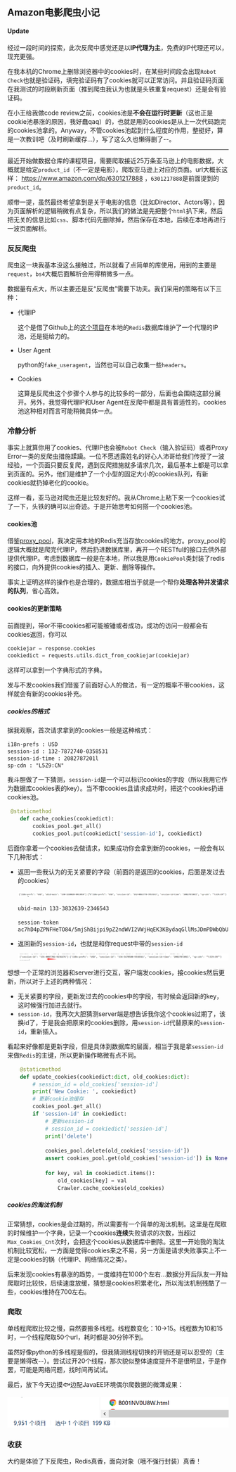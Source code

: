 ## Amazon电影爬虫小记

#### Update

经过一段时间的探索，此次反爬中感觉还是以**IP代理为主**，免费的IP代理还可以，现充更强。

在我本机的Chrome上删除浏览器中的cookies时，在某些时间段会出现`Robot Check`也就是验证码，填完验证码有了cookies就可以正常访问。并且验证码页面在我测试的时段刷新页面（推到爬虫我认为也就是头铁重复request）还是会有验证码。

在小王给我做code review之前，cookies池是**不会在运行时更新**（这也正是cookie池暴涨的原因，我好蠢qaq）的，也就是用的cookies是从上一次代码跑完的cookies池拿的。Anyway，不管cookies池起到什么程度的作用，整挺好，算是一次教训吧（及时刷新缓存...），写了这么久也懒得删了--。

---



最近开始做数据仓库的课程项目，需要爬取接近25万条亚马逊上的电影数据，大概就是给定`product_id`（不一定是电影），爬取亚马逊上对应的页面。url大概长这样： https://www.amazon.com/dp/6301217888 ，`6301217888`是前面提到的`product_id`。

顺带一提，虽然最终希望拿到是关于电影的信息（比如Director、Actors等），因为页面解析的逻辑稍微有点复杂，所以我们的做法是先把整个`html`扒下来，然后把无关的信息比如`css`、脚本代码先删除掉，然后保存在本地，后续在本地再进行一波页面解析。

### 反反爬虫

爬虫这一块我基本没这么接触过，所以就看了点简单的库使用，用到的主要是`request`，`bs4`大概后面解析会用得稍微多一点。

数据量有点大，所以主要还是反“反爬虫”需要下功夫。我们采用的策略有以下三种：

- 代理IP

  这个是借了Github上的[这个项目]( https://github.com/jhao104/proxy_pool )在本地的`Redis`数据库维护了一个代理的IP池，还是挺给力的。

- User Agent

  python的`fake_useragent`，当然也可以自己收集一些`headers`。

- Cookies

  这算是反爬虫这个步骤个人参与的比较多的一部分，后面也会围绕这部分展开。另外，我觉得代理IP和User Agent在反爬中都是具有普适性的，cookies池这种相对而言可能稍微具体一点。

### 冷静分析

事实上就算你用了cookies、代理IP也会被`Robot Check`（输入验证码）或者Proxy Error一类的反爬虫措施蹂躏。一位不愿透露姓名的好心人沛哥给我们传授了一波经验，一个页面只要反复爬，遇到反爬措施就多请求几次，最后基本上都是可以拿到页面的。另外，他们是维护了一个小型的固定大小的cookies队列，有新cookies就扔掉老化的cookie。

这样一看，亚马逊对爬虫还是比较友好的。我从Chrome上粘下来一个cookies试了一下，头铁的确可以出奇迹。于是开始思考如何搭一个cookies池。

#### cookies池

借鉴[proxy_pool]( https://github.com/jhao104/proxy_pool )，我决定用本地的Redis充当存放cookies的地方。proxy_pool的逻辑大概就是爬完代理IP，然后扔进数据库里，再开一个RESTful的接口去供外部提供代理IP。考虑到数据库一般是在本地，所以我是用`CookiePool`类封装了redis的接口，向外提供cookies的插入、更新、删除等操作。

事实上证明这样的操作也是合理的，数据库相当于就是一个帮你**处理各种并发请求的队列**，省心高效。

#### cookies的更新策略

前面提到，带or不带cookies都可能被锤或者成功，成功的访问一般都会有cookies返回，你可以

```python
cookiejar = response.cookies
cookiedict = requests.utils.dict_from_cookiejar(cookiejar)
```

这样可以拿到一个字典形式的字典。

发与不发cookies我们借鉴了前面好心人的做法，有一定的概率不带cookies，这样就会有新的cookies补充。

##### cookies的格式

据我观察，首次请求拿到的cookies一般是这种格式：

```shell
i18n-prefs : USD 
session-id : 132-7872740-0358531 
session-id-time : 2082787201l 
sp-cdn : "L5Z9:CN" 
```

我斗胆做了一下猜测，`session-id`是一个可以标识cookies的字段（所以我用它作为数据库cookies表的key）。当不带cookies且请求成功时，把这个cookies扔进cookies池。

```python
 @staticmethod
    def cache_cookies(cookiedict):
        cookies_pool.get_all()
        cookies_pool.put(cookiedict['session-id'], cookiedict)
```



后面你拿着一个cookies去做请求，如果成功你会拿到新的cookies，一般会有以下几种形式：

- 返回一些我认为的无关紧要的字段（前面的是返回的cookies，后面是发过去的cookies）

  ![format1](img/1.png)

  ```shell
  ubid-main 133-3832639-2346543 
  
  session-token ac7hD4pZPNFHeTO84/5mjShBijpi9pZ2ndWVI2VWjHqEK3KBydaqGllMsJDmPDWbQbUmxys06mr3fZSCmljj5H/CDtFrUY8OmpWPiQtPG19E/1Vjv4dwmX3F0zfP4iWpjiZhpC7OkFvTAney0VLYQfdh3lFwpW1e7iiGjL6SRetSpIFXgCdtcF55H6lxLTAs 
  ```

- 返回新的`session-id`，也就是和你request中带的`session-id`

  ![session-id](img/2.png)

想想一个正常的浏览器和server进行交互，客户端发cookies，接cookies然后更新，所以对于上述的两种情况：

- 无关紧要的字段，更新发过去的cookies中的字段，有时候会返回新的key，这时候强行加进去就行。
- `session-id`，我再次大胆猜测server端是想告诉我你这个cookies过期了，该换id了，于是我会把原来的cookies删除，用`session-id`代替原来的`session-id`，重新插入。

看起来好像都是更新字段，但是具体到数据库的层面，相当于我是拿`session-id`来做`Redis`的主键，所以更新操作略微有点不同。

```python
 	@staticmethod
    def update_cookies(cookiedict:dict, old_cookies:dict):
        # session_id = old_cookies['session-id']
        print('New Cookie: ', cookiedict)
        # 更新cookie池缓存
        cookies_pool.get_all()
        if 'session-id' in cookiedict:
            # 更新session-id
            # session_id = cookiedict['session-id']
            print('delete')

            cookies_pool.delete(old_cookies['session-id'])
            assert cookies_pool.get(old_cookies['session-id']) is None

            for key, val in cookiedict.items():
                old_cookies[key] = val
                Crawler.cache_cookies(old_cookies)
```



##### cookies的淘汰机制

正常猜想，cookies是会过期的，所以需要有一个简单的淘汰机制。这里是在爬取的时候维护一个字典，记录一个cookies**连续**失败请求的次数，当超过`Max_Cookies_Cnt`次时，会把这个cookies从数据库中删除。这里一开始我的淘汰机制比较宽松，一方面是觉得cookies来之不易，另一方面是请求失败事实上不一定是cookies的锅（代理IP、网络情况之类）。

后来发现cookies有暴涨的趋势，一度维持在1000个左右...数据分开后队友一开始爬取时比较快，后续速度放缓，猜想是cookies积累老化，所以淘汰机制残酷了一些，cookies维持在700左右。

### 爬取

单线程爬取比较之慢，自然要搬多线程。线程数变化：10->15。线程数为10和15时，一个线程爬取50个url，耗时都是30分钟不到。

虽然好像python的多线程是假的，但我猜测线程切换的开销还是可以忍受的（主要是懒得改--）。尝试过开20个线程，那次貌似整体速度提升不是很明显，于是作罢，可能是网络问题，找时间再试试。

最后，放下今天边摸🐟边配JavaEE环境偶尔爬数据的微薄成果：

<img src="img/result.png" alt="result" style="zoom:67%;" />



### 收获

大约是体验了下反爬虫，Redis真香，面向对象（哦不强行封装）真香！